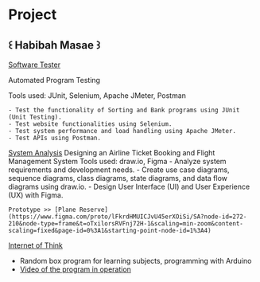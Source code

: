 # Project

## ꒰ Habibah Masae ꒱

[Software Tester](https://github.com/Chocokorn/SofwareTester)

  Automated Program Testing
  
  Tools used: JUnit, Selenium, Apache JMeter, Postman
  
    - Test the functionality of Sorting and Bank programs using JUnit (Unit Testing).
    - Test website functionalities using Selenium.
    - Test system performance and load handling using Apache JMeter.
    - Test APIs using Postman.
    
[System Analysis](https://github.com/Chocokorn/SA)
  Designing an Airline Ticket Booking and Flight Management System
  Tools used: draw.io, Figma
    - Analyze system requirements and development needs.
    - Create use case diagrams, sequence diagrams, class diagrams, state diagrams, and data flow diagrams using draw.io.
    - Design User Interface (UI) and User Experience (UX) with Figma.

    Prototype >> [Plane Reserve](https://www.figma.com/proto/lFkrdHMUICJvU45erXOiSi/SA?node-id=272-210&node-type=frame&t=oTxilorsRVFnj72H-1&scaling=min-zoom&content-scaling=fixed&page-id=0%3A1&starting-point-node-id=1%3A4)
    
[Internet of Think](https://github.com/Chocokorn/Arduino)
  - Random box program for learning subjects, programming with Arduino
  - [Video of the program in operation](https://drive.google.com/file/d/1q5MbH_e0WMPN50BdDkdLREyhxIpLNQsQ/view?usp=drive_link)
